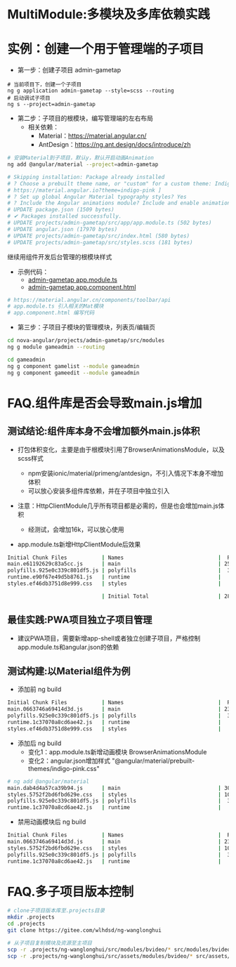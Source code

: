 # MultiModule:多模块及多库依赖实践

# 实例：创建一个用于管理端的子项目
- 第一步：创建子项目 admin-gametap
``` 
# 当前项目下，创建一个子项目
ng g application admin-gametap --style=scss --routing
# 启动调试子项目
ng s --project=admin-gametap
```
- 第二步：子项目的根模块，编写管理端的左右布局
    - 相关依赖：
        - Material：https://material.angular.cn/
        - AntDesign：https://ng.ant.design/docs/introduce/zh
``` sh
# 安装Material到子项目，默认y，默认开启动画Animation
ng add @angular/material --project=admin-gametap

# Skipping installation: Package already installed
# ? Choose a prebuilt theme name, or "custom" for a custom theme: Indigo/Pink        [ Preview:                                            
# https://material.angular.io?theme=indigo-pink ]                                                                                          
# ? Set up global Angular Material typography styles? Yes
# ? Include the Angular animations module? Include and enable animations
# UPDATE package.json (1509 bytes)
# ✔ Packages installed successfully.
# UPDATE projects/admin-gametap/src/app/app.module.ts (502 bytes)
# UPDATE angular.json (17970 bytes)
# UPDATE projects/admin-gametap/src/index.html (580 bytes)
# UPDATE projects/admin-gametap/src/styles.scss (181 bytes)
```

继续用组件开发后台管理的根模块样式
- 示例代码：
    - [admin-gametap app.module.ts](../../projects/admin-gametap/src/app/app.module.ts)
    - [admin-gametap app.component.html](../../projects/admin-gametap/src/app/app.component.html)
``` sh 
# https://material.angular.cn/components/toolbar/api
# app.module.ts 引入相关的Mat模块
# app.component.html 编写代码
```

- 第三步：子项目子模块的管理模块，列表页/编辑页
``` sh
cd nova-angular/projects/admin-gametap/src/modules
ng g module gameadmin --routing

cd gameadmin
ng g component gamelist --module gameadmin
ng g component gameedit --module gameadmin
```

# FAQ.组件库是否会导致main.js增加

## 测试结论:组件库本身不会增加额外main.js体积
- 打包体积变化，主要是由于根模块引用了BrowserAnimationsModule，以及scss样式
    - npm安装ionic/material/primeng/antdesign，不引入情况下本身不增加体积
    - 可以放心安装多组件库依赖，并在子项目中独立引入
- 注意：HttpClientModule几乎所有项目都是必需的，但是也会增加main.js体积
    - 经测试，会增加16k，可以放心使用

- app.module.ts新增HttpClientModule后效果

``` sh
Initial Chunk Files           | Names                              |  Raw Size | Estimated Transfer Size
main.e61192629c83a5cc.js      | main                               | 252.91 kB |                69.50 kB
polyfills.925e0c339c801df5.js | polyfills                          |  33.08 kB |                10.65 kB
runtime.e90f67e49d5b8761.js   | runtime                            |   2.72 kB |                 1.30 kB
styles.ef46db3751d8e999.css   | styles                             |   0 bytes |                       -

                              | Initial Total                      | 288.72 kB |                81.46 kB
```

## 最佳实践:PWA项目独立子项目管理
- 建议PWA项目，需要新增app-shell或者独立创建子项目，严格控制app.module.ts和angular.json的依赖


## 测试构建:以Material组件为例
- 添加前 ng build

``` sh 
Initial Chunk Files           | Names                              |  Raw Size | Estimated Transfer Size
main.0663746a69414d3d.js      | main                               | 236.55 kB |                65.33 kB
polyfills.925e0c339c801df5.js | polyfills                          |  33.08 kB |                10.65 kB
runtime.1c37070a8cd6ae42.js   | runtime                            |   2.72 kB |                 1.30 kB
styles.ef46db3751d8e999.css   | styles                             |   0 bytes |    
```

- 添加后 ng build
    - 变化1：app.module.ts新增动画模块 BrowserAnimationsModule
    - 变化2：angular.json增加样式 "@angular/material/prebuilt-themes/indigo-pink.css"
        

``` sh
# ng add @angular/material
main.dab4d4a57ca39b94.js      | main                               | 301.63 kB |                81.77 kB
styles.5752f2bd6fbd629e.css   | styles                             | 108.47 kB |                 9.37 kB
polyfills.925e0c339c801df5.js | polyfills                          |  33.08 kB |                10.65 kB
runtime.1c37070a8cd6ae42.js   | runtime                            |   2.72 kB |                 1.30 kB
```

- 禁用动画模块后 ng build

``` sh
Initial Chunk Files           | Names                              |  Raw Size | Estimated Transfer Size
main.0663746a69414d3d.js      | main                               | 236.55 kB |                65.33 kB
styles.5752f2bd6fbd629e.css   | styles                             | 108.47 kB |                 9.37 kB
polyfills.925e0c339c801df5.js | polyfills                          |  33.08 kB |                10.65 kB
runtime.1c37070a8cd6ae42.js   | runtime                            |   2.72 kB |                 1.30 kB
```

# FAQ.多子项目版本控制

``` sh
# clone子项目版本库至.projects目录
mkdir .projects
cd .projects
git clone https://gitee.com/wlhdsd/ng-wanglonghui

# 从子项目复制模块及资源至主项目
scp -r .projects/ng-wanglonghui/src/modules/bvideo/* src/modules/bvideo
scp -r .projects/ng-wanglonghui/src/assets/modules/bvideo/* src/assets/modules/bvideo
```